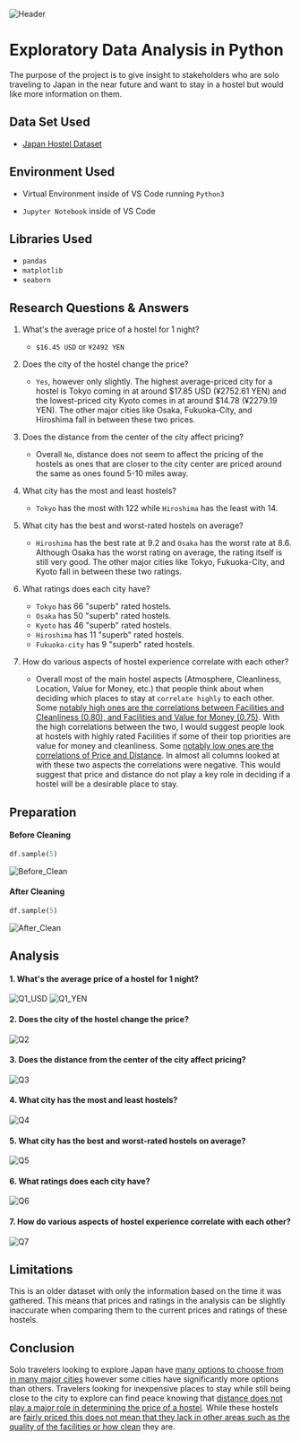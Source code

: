  ![Header](Images/Banner.png)
 
# Exploratory Data Analysis in Python
 
The purpose of the project is to give insight to stakeholders who are solo traveling to Japan in the near future and want to stay in a hostel but would like more information on them.
## Data Set Used

 - [Japan Hostel Dataset](https://www.kaggle.com/datasets/koki25ando/hostel-world-dataset/data)
## Environment Used

- Virtual Environment inside of VS Code running ```Python3```

- ```Jupyter Notebook``` inside of VS Code



## Libraries Used

- ```pandas```
- ```matplotlib```
- ```seaborn```
## Research Questions & Answers

1. What's the average price of a hostel for 1 night?
    - ``$16.45 USD`` or ``¥2492 YEN``

2. Does the city of the hostel change the price?
    - ``Yes``, however only slightly. The highest average-priced city for a hostel is Tokyo coming in at around $17.85 USD (¥2752.61 YEN) and the lowest-priced city Kyoto comes in at around $14.78 (¥2279.19 YEN). The other major cities like Osaka, Fukuoka-City, and Hiroshima fall in between these two prices.

3. Does the distance from the center of the city affect pricing?
    - Overall ``No``, distance does not seem to affect the pricing of the hostels as ones that are closer to the city center are priced around the same as ones found 5-10 miles away.

4. What city has the most and least hostels?
    - ``Tokyo`` has the most with 122 while ``Hiroshima`` has the least with 14. 

5. What city has the best and worst-rated hostels on average?
    - ``Hiroshima`` has the best rate at 9.2 and ``Osaka`` has the worst rate at 8.6. Although Osaka has the worst rating on average, the rating itself is still very good. The other major cities like Tokyo, Fukuoka-City, and Kyoto fall in between these two ratings.

6. What ratings does each city have?
    - ``Tokyo`` has 66 "superb" rated hostels.
    - ``Osaka`` has 50 "superb" rated hostels.
    - ``Kyoto`` has 46 "superb" rated hostels.
    - ``Hiroshima`` has 11 "superb" rated hostels.
    - ``Fukuoka-city`` has 9 "superb" rated hostels.

7. How do various aspects of hostel experience correlate with each other?
    - Overall most of the main hostel aspects (Atmosphere, Cleanliness, Location, Value for Money, etc.) that people think about when deciding which places to stay at ``correlate highly`` to each other. Some <ins>notably high ones are the correlations between Facilities and Cleanliness (0.80), and Facilities and Value for Money (0.75)</ins>. With the high correlations between the two, I would suggest people look at hostels with highly rated Facilities if some of their top priorities are value for money and cleanliness. Some <ins>notably low ones are the correlations of Price and Distance</ins>. In almost all columns looked at with these two aspects the correlations were negative. This would suggest that price and distance do not play a key role in deciding if a hostel will be a desirable place to stay.

## Preparation

#### Before Cleaning
```python
df.sample(5)
``` 
   ![Before_Clean](Images/Before_Clean.png)

#### After Cleaning
```python
df.sample(5)
``` 
   ![After_Clean](Images/After_Clean.png)
## Analysis

#### 1. What's the average price of a hostel for 1 night?
   ![Q1_USD](Images/Q1_USD.png) ![Q1_YEN](Images/Q1_YEN.png)
#### 2. Does the city of the hostel change the price?
   ![Q2](Images/Q2.png)
#### 3. Does the distance from the center of the city affect pricing?
   ![Q3](Images/Q3.png)
#### 4. What city has the most and least hostels?
   ![Q4](Images/Q4.png)
#### 5. What city has the best and worst-rated hostels on average?
   ![Q5](Images/Q5.png)
#### 6. What ratings does each city have?
   ![Q6](Images/Q6.png)
#### 7. How do various aspects of hostel experience correlate with each other?
   ![Q7](Images/Q7.png)
## Limitations

This is an older dataset with only the information based on the time it was gathered. This means that prices and ratings in the analysis can be slightly inaccurate when comparing them to the current prices and ratings of these hostels.
## Conclusion

Solo travelers looking to explore Japan have <ins>many options to choose from in many major cities</ins> however some cities have significantly more options than others. Travelers looking for inexpensive places to stay while still being close to the city to explore can find peace knowing that <ins>distance does not play a major role in determining the price of a hostel</ins>. While these hostels are <ins>fairly priced this does not mean that they lack in other areas such as the quality of the facilities or how clean</ins> they are.
